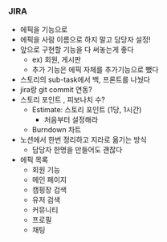 ### JIRA

- 에픽을 기능으로
- 에픽을 사람 이름으로 하지 말고 담당자 설정!
- 앞으로 구현할 기능을 다 써놓는게 좋다
  - ex) 회원, 게시판
  - 추가 기능은 에픽 자체를 추가기능으로 뺐다
- 스토리의 sub-task에서 백, 프론트를 나눴다
- jira랑 git commit 연동?
- 스토리 포인트 , 피보나치 수?
  - Estimate: 스토리 포인트 (1당, 1시간)
    - 처음부터 설정해라
  - Burndown 차트
- 노션에서 한번 정리하고 지라로 옮기는 방식
  - 담당자 한명을 만들어도 괜찮다
- 에픽 목록
  - 회원 기능
  - 메인 페이지
  - 캠핑장 검색
  - 유저 검색
  - 커뮤니티
  - 프로필
  - 채팅